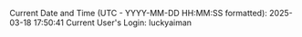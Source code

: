 Current Date and Time (UTC - YYYY-MM-DD HH:MM:SS formatted): 2025-03-18 17:50:41
Current User's Login: luckyaiman
